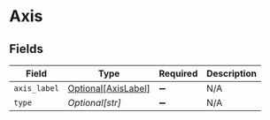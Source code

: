 # Axis


## Fields

| Field                                                   | Type                                                    | Required                                                | Description                                             |
| ------------------------------------------------------- | ------------------------------------------------------- | ------------------------------------------------------- | ------------------------------------------------------- |
| `axis_label`                                            | [Optional[AxisLabel]](../../models/shared/axislabel.md) | :heavy_minus_sign:                                      | N/A                                                     |
| `type`                                                  | *Optional[str]*                                         | :heavy_minus_sign:                                      | N/A                                                     |